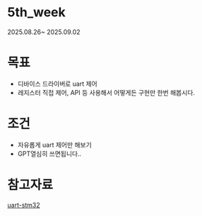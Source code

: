 # 5th_week
2025.08.26~ 2025.09.02

# 목표
- 디바이스 드라이버로 uart 제어
- 레지스터 직접 제어, API 등 사용해서 어떻게든 구현만 한번 해봅시다.

# 조건
- 자유롭게 uart 제어만 해보기
- GPT열심히 쓰면됩니다..

# 참고자료
[uart-stm32](https://github.com/jeong7231/linux_bsp/tree/main/uart)